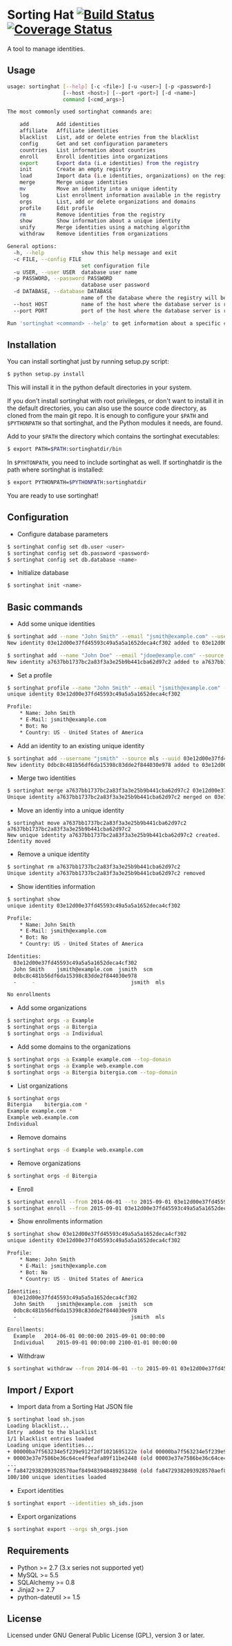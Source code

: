 Sorting Hat [![Build Status](https://travis-ci.org/MetricsGrimoire/sortinghat.svg?branch=master)](https://travis-ci.org/MetricsGrimoire/sortinghat) [![Coverage Status](https://img.shields.io/coveralls/MetricsGrimoire/sortinghat.svg)](https://coveralls.io/r/MetricsGrimoire/sortinghat?branch=master)
===========

A tool to manage identities.

Usage
-----

```sh
usage: sortinghat [--help] [-c <file>] [-u <user>] [-p <password>]
                  [--host <host>] [--port <port>] [-d <name>]
                  command [<cmd_args>]

The most commonly used sortinghat commands are:

    add         Add identities
    affiliate   Affiliate identities
    blacklist   List, add or delete entries from the blacklist
    config      Get and set configuration parameters
    countries   List information about countries
    enroll      Enroll identities into organizations
    export      Export data (i.e identities) from the registry
    init        Create an empty registry
    load        Import data (i.e identities, organizations) on the registry
    merge       Merge unique identities
    mv          Move an identity into a unique identity
    log         List enrollment information available in the registry
    orgs        List, add or delete organizations and domains
    profile     Edit profile
    rm          Remove identities from the registry
    show        Show information about a unique identity
    unify       Merge identities using a matching algorithm
    withdraw    Remove identities from organizations

General options:
  -h, --help            show this help message and exit
  -c FILE, --config FILE
                        set configuration file
  -u USER, --user USER  database user name
  -p PASSWORD, --password PASSWORD
                        database user password
  -d DATABASE, --database DATABASE
                        name of the database where the registry will be stored
  --host HOST           name of the host where the database server is running
  --port PORT           port of the host where the database server is running

Run 'sortinghat <command> --help' to get information about a specific command.
```

Installation
-------------

You can install sortinghat just by running setup.py script:

```sh
$ python setup.py install
```

This will install it in the python default directories in your system.

If you don't install sortinghat with root privileges, or don't want to install it in the default directories, you can also use the source code directory, as cloned from the main git repo. It is enough to
configure your `$PATH` and `$PYTHONPATH` so that sortinghat, and the Python modules it needs, are found.

Add to your `$PATH` the directory which contains the sortinghat executables:

```sh
$ export PATH=$PATH:sortinghatdir/bin
```

In `$PYHTONPATH`, you need to include sortinghat as well. If sortinghatdir is the path where sortinghat is installed:

```sh
$ export PYTHONPATH=$PYTHONPATH:sortinghatdir
```

You are ready to use sortinghat!

Configuration
-------------

* Configure database parameters

```sh
$ sortinghat config set db.user <user>
$ sortinghat config set db.password <password>
$ sortinghat config set db.database <name>
```

* Initialize database

```sh
$ sortinghat init <name>
```

Basic commands
--------------

* Add some unique identities

```sh
$ sortinghat add --name "John Smith" --email "jsmith@example.com" --username "jsmith" --source scm
New identity 03e12d00e37fd45593c49a5a5a1652deca4cf302 added to 03e12d00e37fd45593c49a5a5a1652deca4cf302

$ sortinghat add --name "John Doe" --email "jdoe@example.com" --source scm
New identity a7637bb1737bc2a83f3a3e25b9b441cba62d97c2 added to a7637bb1737bc2a83f3a3e25b9b441cba62d97c2  
```

* Set a profile

```sh
$ sortinghat profile --name "John Smith" --email "jsmith@example.com" --country US 03e12d00e37fd45593c49a5a5a1652deca4cf302
unique identity 03e12d00e37fd45593c49a5a5a1652deca4cf302

Profile:
    * Name: John Smith
    * E-Mail: jsmith@example.com
    * Bot: No
    * Country: US - United States of America
```

* Add an identity to an existing unique identity

```sh
$ sortinghat add --username "jsmith" --source mls --uuid 03e12d00e37fd45593c49a5a5a1652deca4cf302
New identity 0dbc8c481b56df6da15398c83dde2f844030e978 added to 03e12d00e37fd45593c49a5a5a1652deca4cf302
```

* Merge two identities

```sh
$ sortinghat merge a7637bb1737bc2a83f3a3e25b9b441cba62d97c2 03e12d00e37fd45593c49a5a5a1652deca4cf302
Unique identity a7637bb1737bc2a83f3a3e25b9b441cba62d97c2 merged on 03e12d00e37fd45593c49a5a5a1652deca4cf302
```

* Move an identiy into a unique identity

```
$ sortinghat move a7637bb1737bc2a83f3a3e25b9b441cba62d97c2 a7637bb1737bc2a83f3a3e25b9b441cba62d97c2
New unique identity a7637bb1737bc2a83f3a3e25b9b441cba62d97c2 created. Identity moved
```

* Remove a unique identity

```sh
$ sortinghat rm a7637bb1737bc2a83f3a3e25b9b441cba62d97c2
Unique identity a7637bb1737bc2a83f3a3e25b9b441cba62d97c2 removed
```

* Show identities information

```sh
$ sortinghat show
unique identity 03e12d00e37fd45593c49a5a5a1652deca4cf302

Profile:
    * Name: John Smith
    * E-Mail: jsmith@example.com
    * Bot: No
    * Country: US - United States of America

Identities:
  03e12d00e37fd45593c49a5a5a1652deca4cf302  
  John Smith	jsmith@example.com	jsmith	scm
  0dbc8c481b56df6da15398c83dde2f844030e978
  -		-								jsmith	mls

No enrollments
```

* Add some organizations

```sh
$ sortinghat orgs -a Example
$ sortinghat orgs -a Bitergia
$ sortinghat orgs -a Individual
```

* Add some domains to the organizations

```sh
$ sortinghat orgs -a Example example.com --top-domain
$ sortinghat orgs -a Example web.example.com
$ sortinghat orgs -a Bitergia bitergia.com --top-domain
```

* List organizations

```sh
$ sortinghat orgs
Bitergia	bitergia.com *
Example	example.com *
Example	web.example.com
Individual
```

* Remove domains

```sh
$ sortinghat orgs -d Example web.example.com
```

* Remove organizations

```sh
$ sortinghat orgs -d Bitergia
```

* Enroll

```sh
$ sortinghat enroll --from 2014-06-01 --to 2015-09-01 03e12d00e37fd45593c49a5a5a1652deca4cf302 Example
$ sortinghat enroll --from 2015-09-01 03e12d00e37fd45593c49a5a5a1652deca4cf30 Individual
```

* Show enrollments information

```sh
$ sortinghat show 03e12d00e37fd45593c49a5a5a1652deca4cf302
unique identity 03e12d00e37fd45593c49a5a5a1652deca4cf302

Profile:
    * Name: John Smith
    * E-Mail: jsmith@example.com
    * Bot: No
    * Country: US - United States of America

Identities:
  03e12d00e37fd45593c49a5a5a1652deca4cf302
  John Smith	jsmith@example.com	jsmith	scm
  0dbc8c481b56df6da15398c83dde2f844030e978
  -		- 								jsmith	mls

Enrollments:
  Example	2014-06-01 00:00:00	2015-09-01 00:00:00
  Individual	2015-09-01 00:00:00	2100-01-01 00:00:00
```

* Withdraw

```sh
$ sortinghat withdraw --from 2014-06-01 --to 2015-09-01 03e12d00e37fd45593c49a5a5a1652deca4cf302 Example
```

Import / Export
---------------

* Import data from a Sorting Hat JSON file

```sh
$ sortinghat load sh.json
Loading blacklist...
Entry  added to the blacklist
1/1 blacklist entries loaded
Loading unique identities...
+ 00000ba7f563234e5f239e912f2df1021695122e (old 00000ba7f563234e5f239e912f2df1021695122e) loaded
+ 00003e37e7586be36c64ce4f9eafa89f11be2448 (old 00003e37e7586be36c64ce4f9eafa89f11be2448) loaded
...
+ fa84729382093928570aef849483948489238498 (old fa84729382093928570aef849483948489238498) loaded
100/100 unique identities loaded
```

* Export identities

```sh
$ sortinghat export --identities sh_ids.json
```

* Export organizations

```sh
$ sortinghat export --orgs sh_orgs.json
```

Requirements
------------

* Python >= 2.7 (3.x series not supported yet)
* MySQL >= 5.5
* SQLAlchemy >= 0.8
* Jinja2 >= 2.7
* python-dateutil >= 1.5

License
-------

Licensed under GNU General Public License (GPL), version 3 or later.
